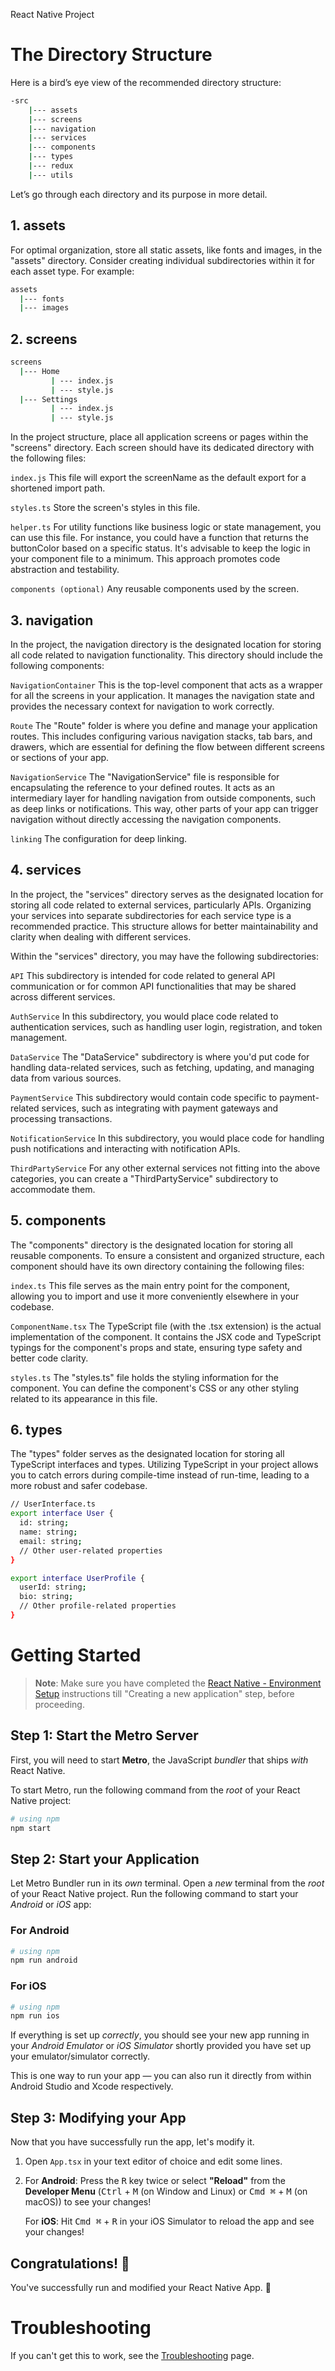 React Native Project 

# The Directory Structure
Here is a bird’s eye view of the recommended directory structure:

```bash
-src
    |--- assets
    |--- screens
    |--- navigation
    |--- services
    |--- components
    |--- types
    |--- redux
    |--- utils
```
Let’s go through each directory and its purpose in more detail.

## 1. assets
For optimal organization, store all static assets, like fonts and images, in the "assets" directory. Consider creating individual subdirectories within it for each asset type. For example:
```bash
assets
  |--- fonts
  |--- images
```
## 2. screens

```bash
screens
  |--- Home
         | --- index.js
         | --- style.js
  |--- Settings
         | --- index.js
         | --- style.js
```
In the project structure, place all application screens or pages within the "screens" directory. Each screen should have its dedicated directory with the following files:

```index.js``` This file will export the screenName as the default export for a shortened import path.

```styles.ts``` Store the screen's styles in this file.

```helper.ts``` For utility functions like business logic or state management, you can use this file. For instance, you could have a function that returns the buttonColor based on a specific status. It's advisable to keep the logic in your component file to a minimum. This approach promotes code abstraction and testability.

```components (optional)``` Any reusable components used by the screen.

##  3. navigation

In the project, the navigation directory is the designated location for storing all code related to navigation functionality. This directory should include the following components:

```NavigationContainer``` This is the top-level component that acts as a wrapper for all the screens in your application. It manages the navigation state and provides the necessary context for navigation to work correctly.

```Route``` The "Route" folder is where you define and manage your application routes. This includes configuring various navigation stacks, tab bars, and drawers, which are essential for defining the flow between different screens or sections of your app.

```NavigationService``` The "NavigationService" file is responsible for encapsulating the reference to your defined routes. It acts as an intermediary layer for handling navigation from outside components, such as deep links or notifications. This way, other parts of your app can trigger navigation without directly accessing the navigation components.

```linking``` The configuration for deep linking.

## 4. services

In the project, the "services" directory serves as the designated location for storing all code related to external services, particularly APIs. Organizing your services into separate subdirectories for each service type is a recommended practice. This structure allows for better maintainability and clarity when dealing with different services.

Within the "services" directory, you may have the following subdirectories:

```API``` This subdirectory is intended for code related to general API communication or for common API functionalities that may be shared across different services.

```AuthService``` In this subdirectory, you would place code related to authentication services, such as handling user login, registration, and token management.

```DataService``` The "DataService" subdirectory is where you'd put code for handling data-related services, such as fetching, updating, and managing data from various sources.

```PaymentService``` This subdirectory would contain code specific to payment-related services, such as integrating with payment gateways and processing transactions.

```NotificationService``` In this subdirectory, you would place code for handling push notifications and interacting with notification APIs.

```ThirdPartyService``` For any other external services not fitting into the above categories, you can create a "ThirdPartyService" subdirectory to accommodate them.

## 5. components

The "components" directory is the designated location for storing all reusable components. To ensure a consistent and organized structure, each component should have its own directory containing the following files:

```index.ts``` This file serves as the main entry point for the component, allowing you to import and use it more conveniently elsewhere in your codebase.

```ComponentName.tsx``` The TypeScript file (with the .tsx extension) is the actual implementation of the component. It contains the JSX code and TypeScript typings for the component's props and state, ensuring type safety and better code clarity.

```styles.ts``` The "styles.ts" file holds the styling information for the component. You can define the component's CSS or any other styling related to its appearance in this file.

## 6. types

The "types" folder serves as the designated location for storing all TypeScript interfaces and types. Utilizing TypeScript in your project allows you to catch errors during compile-time instead of run-time, leading to a more robust and safer codebase.

```bash
// UserInterface.ts
export interface User {
  id: string;
  name: string;
  email: string;
  // Other user-related properties
}

export interface UserProfile {
  userId: string;
  bio: string;
  // Other profile-related properties
}
```
# Getting Started

>**Note**: Make sure you have completed the [React Native - Environment Setup](https://reactnative.dev/docs/environment-setup) instructions till "Creating a new application" step, before proceeding.

## Step 1: Start the Metro Server

First, you will need to start **Metro**, the JavaScript _bundler_ that ships _with_ React Native.

To start Metro, run the following command from the _root_ of your React Native project:

```bash
# using npm
npm start

```

## Step 2: Start your Application

Let Metro Bundler run in its _own_ terminal. Open a _new_ terminal from the _root_ of your React Native project. Run the following command to start your _Android_ or _iOS_ app:

### For Android

```bash
# using npm
npm run android

```

### For iOS

```bash
# using npm
npm run ios

```

If everything is set up _correctly_, you should see your new app running in your _Android Emulator_ or _iOS Simulator_ shortly provided you have set up your emulator/simulator correctly.

This is one way to run your app — you can also run it directly from within Android Studio and Xcode respectively.

## Step 3: Modifying your App

Now that you have successfully run the app, let's modify it.

1. Open `App.tsx` in your text editor of choice and edit some lines.
2. For **Android**: Press the <kbd>R</kbd> key twice or select **"Reload"** from the **Developer Menu** (<kbd>Ctrl</kbd> + <kbd>M</kbd> (on Window and Linux) or <kbd>Cmd ⌘</kbd> + <kbd>M</kbd> (on macOS)) to see your changes!

   For **iOS**: Hit <kbd>Cmd ⌘</kbd> + <kbd>R</kbd> in your iOS Simulator to reload the app and see your changes!

## Congratulations! :tada:

You've successfully run and modified your React Native App. :partying_face:

# Troubleshooting

If you can't get this to work, see the [Troubleshooting](https://reactnative.dev/docs/troubleshooting) page.
